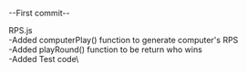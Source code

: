 --First commit--

RPS.js\
-Added computerPlay() function to generate computer's RPS\
-Added playRound() function to be return who wins\
-Added Test code\